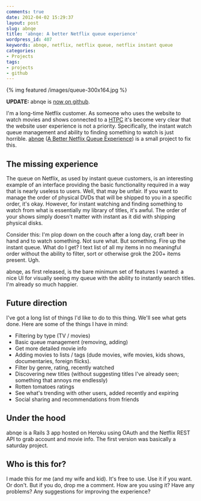 ```yaml
---
comments: true
date: 2012-04-02 15:29:37
layout: post
slug: abnqe
title: 'abnqe: A better Netflix queue experience'
wordpress_id: 407
keywords: abnqe, netflix, netflix queue, netflix instant queue
categories:
- Projects
tags:
- projects
- github
---
```


{% img featured /images/queue-300x164.jpg %}

**UPDATE:** abnqe is [now on github](https://github.com/mrdanadams/abnqe).

I'm a long-time Netflix customer. As someone who uses the website to watch movies and shows connected to a [HTPC](http://en.wikipedia.org/wiki/Home_theater_PC) it's become very clear that the website user experience is not a priority. Specifically, the instant watch queue management and ability to finding something to watch is just horrible. [abnqe](http://abnqe.com/) ([A Better Netflix Queue Experience](http://abnqe.com/)) is a small project to fix this.

<!-- more -->



## The missing experience


The queue on Netflix, as used by instant queue customers, is an interesting example of an interface providing the basic functionality required in a way that is nearly useless to users. Well, that may be unfair. If you want to manage the order of physical DVDs that will be shipped to you in a specific order, it's okay. However, for instant watching and finding something to watch from what is essentially my library of titles, it's awful. The order of your shows simply doesn't matter with instant as it did with shipping physical disks.

Consider this: I'm plop down on the couch after a long day, craft beer in hand and to watch something. Not sure what. But something. Fire up the instant queue. What do I get? I text list of all my items in no meaningful order without the ability to filter, sort or otherwise grok the 200+ items present. Ugh.

abnqe, as first released, is the bare minimum set of features I wanted: a nice UI for visually seeing my queue with the ability to instantly search titles. I'm already so much happier.


## Future direction


I've got a long list of things I'd like to do to this thing. We'll see what gets done. Here are some of the things I have in mind:

* Filtering by type (TV / movies)
* Basic queue management (removing, adding)
* Get more detailed movie info
* Adding movies to lists / tags (dude movies, wife movies, kids shows, documentaries, foreign flicks).
* Filter by genre, rating, recently watched
* Discovering new titles (without suggesting titles I've already seen; something that annoys me endlessly)
* Rotten tomatoes ratings
* See what's trending with other users, added recently and expiring
* Social sharing and recommendations from friends




## Under the hood




abnqe is a Rails 3 app hosted on Heroku using OAuth and the Netflix REST API to grab account and movie info. The first version was basically a saturday project.




## Who is this for?


I made this for me (and my wife and kid). It's free to use. Use it if you want. Or don't. But if you do, drop me a comment. How are you using it? Have any problems? Any suggestions for improving the experience?
